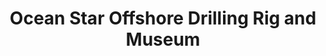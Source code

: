 ---
layout: repo
title: "Ocean Star Offshore Drilling Rig and Museum"
id: 16817
permalink: repos/16817/
---